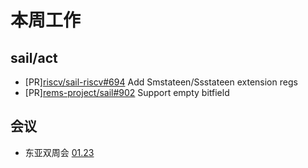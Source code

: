 # 本周工作

## sail/act

- \[PR\][riscv/sail-riscv#694](https://github.com/riscv/sail-riscv/pull/694) Add Smstateen/Ssstateen extension regs
- \[PR\][rems-project/sail#902](https://github.com/rems-project/sail/pull/902) Support empty bitfield

## 会议

- 东亚双周会 [01.23](https://docs.google.com/presentation/d/19d8x9ZJMFPTY-BP0PwEn-Z1YKOLsz6cwNFCy9xgONsc/edit#slide=id.g314ad2b4c10_23_0)
